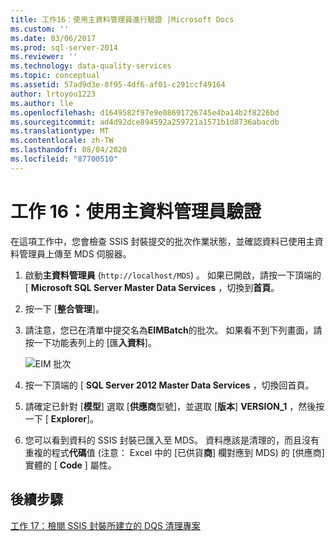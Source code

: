 ```yaml
---
title: 工作16：使用主資料管理員進行驗證 |Microsoft Docs
ms.custom: ''
ms.date: 03/06/2017
ms.prod: sql-server-2014
ms.reviewer: ''
ms.technology: data-quality-services
ms.topic: conceptual
ms.assetid: 57ad9d3e-8f95-4df6-af01-c291ccf49164
author: lrtoyou1223
ms.author: lle
ms.openlocfilehash: d1649582f97e9e08691726745e4ba14b2f8226bd
ms.sourcegitcommit: ad4d92dce894592a259721a1571b1d8736abacdb
ms.translationtype: MT
ms.contentlocale: zh-TW
ms.lasthandoff: 08/04/2020
ms.locfileid: "87700510"
---
```

# <a name="task-16-verifying-with-master-data-manager"></a>工作 16：使用主資料管理員驗證
  在這項工作中，您會檢查 SSIS 封裝提交的批次作業狀態，並確認資料已使用主資料管理員上傳至 MDS 伺服器。  
  
1.  啟動**主資料管理員** (`http://localhost/MDS`) 。 如果已開啟，請按一下頂端的 [ **Microsoft SQL Server Master Data Services** ，切換到**首頁**。  
  
2.  按一下 [**整合管理**]。  
  
3.  請注意，您已在清單中提交名為**EIMBatch**的批次。 如果看不到下列畫面，請按一下功能表列上的 [匯**入資料**]。  
  
     ![EIM 批次](../../2014/tutorials/media/et-verifyingwithmasterdatamanager.jpg "EIM 批次")  
  
4.  按一下頂端的 [ **SQL Server 2012 Master Data Services** ，切換回首頁。  
  
5.  請確定已針對 [**模型**] 選取 [**供應商**型號]，並選取 [**版本**] **VERSION_1** ，然後按一下 [ **Explorer**]。  
  
6.  您可以看到資料的 SSIS 封裝已匯入至 MDS。 資料應該是清理的，而且沒有重複的程式**代碼**值 (注意： Excel 中的 [已供貨**商**] 欄對應到 MDS) 的 [供應商] 實體的 [ **Code** ] 屬性。  
  
## <a name="next-step"></a>後續步驟  
 [工作 17：檢閱 SSIS 封裝所建立的 DQS 清理專案](../../2014/tutorials/task-17-reviewing-dqs-cleansing-project-created-by-the-ssis-package.md)  
  
  
